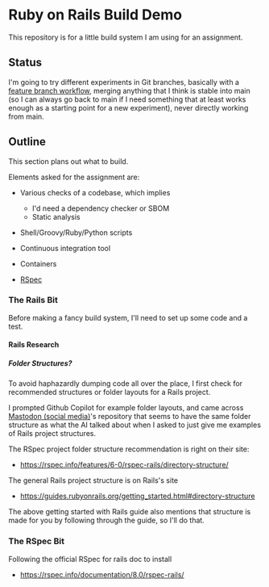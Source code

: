 # Ruby on Rails Build Demo

This repository is for a little build system I am using for an assignment.

## Status

I'm going to try different experiments in Git branches, basically with a
[feature branch workflow](https://www.atlassian.com/git/tutorials/comparing-workflows/feature-branch-workflow),
merging anything that I think is stable into main
(so I can always go back to main if I need something that at least works enough as a starting point
for a new experiment), never directly working from main.

## Outline

This section plans out what to build.

Elements asked for the assignment are:

* Various checks of a codebase, which implies

    * I'd need a dependency checker or SBOM
    * Static analysis

* Shell/Groovy/Ruby/Python scripts
* Continuous integration tool
* Containers
* [RSpec](https://rspec.info)

### The Rails Bit

Before making a fancy build system, I'll need to set up some code and a test.

#### Rails Research

##### Folder Structures?

To avoid haphazardly dumping code all over the place, I first check for
recommended structures or folder layouts for a Rails project.

I prompted Github Copilot for example folder layouts, and came across
[Mastodon (social media)](https://github.com/mastodon/mastodon)'s repository
that seems to have the same folder structure as what the AI talked about
when I asked to just give me examples of Rails project structures.

The RSpec project folder structure recommendation is right on their site:

* <https://rspec.info/features/6-0/rspec-rails/directory-structure/>

The general Rails project structure is on Rails's site

* <https://guides.rubyonrails.org/getting_started.html#directory-structure>

The above getting started with Rails guide also mentions that structure is made
for you by following through the guide, so I'll do that.

### The RSpec Bit

Following the official RSpec for rails doc to install

* <https://rspec.info/documentation/8.0/rspec-rails/>

